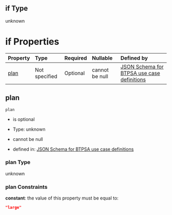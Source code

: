 ## if Type

unknown

# if Properties

| Property      | Type          | Required | Nullable       | Defined by                                                                                                                                                                                                                                  |
| :------------ | :------------ | :------- | :------------- | :------------------------------------------------------------------------------------------------------------------------------------------------------------------------------------------------------------------------------------------ |
| [plan](#plan) | Not specified | Optional | cannot be null | [JSON Schema for BTPSA use case definitions](btpsa-usecase-properties-services-items-allof-1-then-allof-95-then-allof-0-if-properties-plan.md "undefined#/properties/services/items/allOf/1/then/allOf/95/then/allOf/0/if/properties/plan") |

## plan



`plan`

*   is optional

*   Type: unknown

*   cannot be null

*   defined in: [JSON Schema for BTPSA use case definitions](btpsa-usecase-properties-services-items-allof-1-then-allof-95-then-allof-0-if-properties-plan.md "undefined#/properties/services/items/allOf/1/then/allOf/95/then/allOf/0/if/properties/plan")

### plan Type

unknown

### plan Constraints

**constant**: the value of this property must be equal to:

```json
"large"
```
